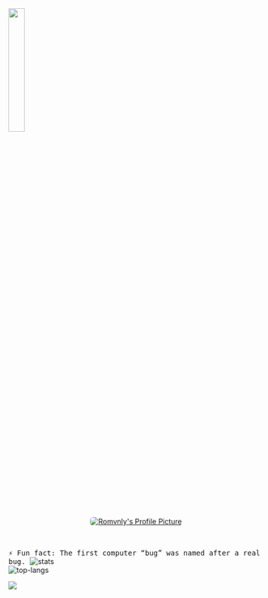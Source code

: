 <!-- <p align="center"> -->
  <img src="https://media.tenor.com/images/1ec04126fe0b3c3eb407e03b72b3d552/tenor.gif" width="25%">
  <br><br>
  <a href="https://discordapp.com/users/174420965332221953/"><p align="center"><img style="border-radius: 6px !important;" align="center" src="https://discord.c99.nl/widget/theme-1/174420965332221953.png" alt="Romvnly's Profile Picture" /></p></a>
  <samp>
    <br><br>
    ⚡ Fun fact: The first computer “bug” was named after a real bug.
    
  </samp>
<!-- </p> -->

<!-- <p align="center"> -->
  <img src="https://github-readme-stats.vercel.app/api?username=Conrad-Thomas&theme=dark&show_icons=true&count_private=true" alt="stats" />  
  <br />
  <img src="https://github-readme-stats.vercel.app/api/top-langs/?username=Conrad-Thomas&layout=compact&theme=dark" alt="top-langs" />
  
  ![](https://komarev.com/ghpvc/?username=Conrad-Thomas&color=red)
<!-- </p>
 -->

